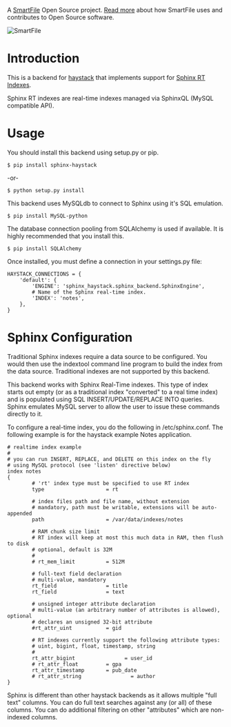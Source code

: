 A [SmartFile](http://www.smartfile.com/) Open Source project. [Read more](http://www.smartfile.com/open-source.html) about how SmartFile uses and contributes to Open Source software.

![SmartFile](http://www.smartfile.com/images/logo.jpg)

Introduction
====

This is a backend for [haystack](http://haystacksearch.org/) that implements support for [Sphinx RT Indexes](http://sphinxsearch.com/docs/2.0.2/rt-indexes.html).

Sphinx RT indexes are real-time indexes managed via SphinxQL (MySQL compatible API).

Usage
====

You should install this backend using setup.py or pip.

    $ pip install sphinx-haystack

-or-

    $ python setup.py install

This backend uses MySQLdb to connect to Sphinx using it's SQL emulation. 

    $ pip install MySQL-python

The database connection pooling from SQLAlchemy is used if available. It is highly recommended that you install this.

    $ pip install SQLAlchemy

Once installed, you must define a connection in your settings.py file:

    HAYSTACK_CONNECTIONS = {
        'default': {
            'ENGINE': 'sphinx_haystack.sphinx_backend.SphinxEngine',
            # Name of the Sphinx real-time index.
            'INDEX': 'notes',
        },
    }

Sphinx Configuration
====

Traditional Sphinx indexes require a data source to be configured. You would then use the indextool command line program to build the index from the data source. Traditional indexes are not supported by this backend.

This backend works with Sphinx Real-Time indexes. This type of index starts out empty (or as a traditional index "converted" to a real time index) and is populated using SQL INSERT/UPDATE/REPLACE INTO queries. Sphinx emulates MySQL server to allow the user to issue these commands directly to it.

To configure a real-time index, you do the following in /etc/sphinx.conf. The following example is for the haystack example Notes application.

    # realtime index example
    #
    # you can run INSERT, REPLACE, and DELETE on this index on the fly
    # using MySQL protocol (see 'listen' directive below)
    index notes
    {
            # 'rt' index type must be specified to use RT index
            type                    = rt

            # index files path and file name, without extension
            # mandatory, path must be writable, extensions will be auto-appended
            path                    = /var/data/indexes/notes

            # RAM chunk size limit
            # RT index will keep at most this much data in RAM, then flush to disk
            # optional, default is 32M
            #
            # rt_mem_limit          = 512M

            # full-text field declaration
            # multi-value, mandatory
            rt_field                = title
            rt_field                = text

            # unsigned integer attribute declaration
            # multi-value (an arbitrary number of attributes is allowed), optional
            # declares an unsigned 32-bit attribute
            #rt_attr_uint           = gid

            # RT indexes currently support the following attribute types:
            # uint, bigint, float, timestamp, string
            #
            rt_attr_bigint                = user_id
            # rt_attr_float         = gpa
            rt_attr_timestamp       = pub_date
            # rt_attr_string                = author
    }

Sphinx is different than other haystack backends as it allows multiple "full text" columns. You can do full text searches against any (or all) of these columns. You can do additional filtering on other "attributes" which are non-indexed columns.
